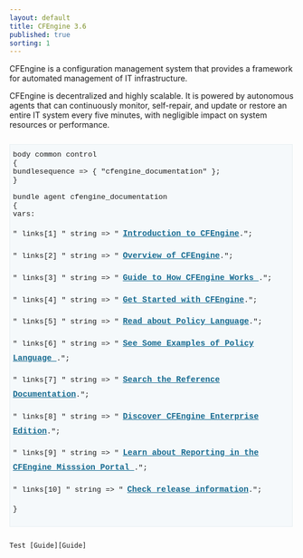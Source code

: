 ```yaml
---
layout: default
title: CFEngine 3.6
published: true
sorting: 1
---
```


CFEngine is a configuration management system that provides a framework for automated management of IT infrastructure.

CFEngine is decentralized and highly scalable. It is powered by autonomous agents that can continuously monitor, self-repair, and update or restore an entire IT system every five minutes, with negligible impact on system resources or performance.

<div class="highlight" style="font-weight: normal;">
<div class="cf3" style="background: #f5f9fb; border: 1px solid #e8eff1; display: block; font-weight: normal; margin: 2em 0; overflow: auto; padding: 2% 2% 2% 1%; width: 96%;font-family: Liberation Mono,Consolas,monospace;font-size: small;">
<span style="font-weight: normal;" class="k">body common control<span style="font-weight: normal;" class="k"> <br/>   
<span style="font-weight: normal;" class="p">{</span><br/>    
<span style="font-weight: normal;" class="kr">bundlesequence <span style="font-weight: normal;" class="o">=&gt;</span> <span style="font-weight: normal;" class="p">{</span> <span style="font-weight: normal;" class="s">"cfengine_documentation"</span> }<span style="font-weight: normal;" class="p">;</span><br/>    
<span style="font-weight: normal;" class="p">}</span><br/>  
<br/>    
<span style="font-weight: normal;" class="k">bundle agent<span style="font-weight: normal;" class="k"> <span style="font-weight: normal;" class="nf">cfengine_documentation</span><br/>     
<span style="font-weight: normal;" class="p">{</span><br/>     
<span style="font-weight: normal;" class="kr">vars: </span><br/>   
<br/>  
   <span style="font-weight: normal;" class="p">"</span>
 <span style="font-weight: normal;" class="nv">links[1]</span>
 <span style="font-weight: normal;" class="p">"</span>   <span style="font-weight: normal;" class="kt">string </span>
 <span style="font-weight: normal;" class="o">=&gt; </span>
 <span style="font-weight: normal;" class="s" style="font-weight: normal;">"<a style="font-weight:bolder; color: #156a90; text-decoration:underline;font-size: 1.1em;line-height: 1.8; padding-left: 0.5em;" href="overview-introduction.html">Introduction to CFEngine</a>.";</span> <br/>
 
  <span style="font-weight: normal;" class="p">"</span>
 <span style="font-weight: normal;" class="nv">links[2]</span>
 <span style="font-weight: normal;" class="p">"</span>   <span style="font-weight: normal;" class="kt">string </span>
 <span style="font-weight: normal;" class="o">=&gt; </span>
 <span style="font-weight: normal;" class="s" style="font-weight: normal;">"<a style="font-weight:bolder; color: #156a90; text-decoration:underline;font-size: 1.1em;line-height: 1.8; padding-left: 0.5em;" href="overview.html">Overview of CFEngine</a>.";</span> <br/>
 
  <span style="font-weight: normal;" class="p">"</span>
 <span style="font-weight: normal;" class="nv">links[3]</span>
 <span style="font-weight: normal;" class="p">"</span>   <span style="font-weight: normal;" class="kt">string </span>
 <span style="font-weight: normal;" class="o">=&gt; </span>
 <span style="font-weight: normal;" class="s" style="font-weight: normal;">"<a style="font-weight:bolder; color: #156a90; text-decoration:underline;font-size: 1.1em;line-height: 1.8; padding-left: 0.5em;" href="guide.html">Guide to How CFEngine Works </a>.";</span> <br/>
 
  <span style="font-weight: normal;" class="p">"</span>
 <span style="font-weight: normal;" class="nv">links[4]</span>
 <span style="font-weight: normal;" class="p">"</span>   <span style="font-weight: normal;" class="kt">string </span>
 <span style="font-weight: normal;" class="o">=&gt; </span>
 <span style="font-weight: normal;" class="s" style="font-weight: normal;">"<a style="font-weight:bolder; color: #156a90; text-decoration:underline;font-size: 1.1em;line-height: 1.8; padding-left: 0.5em;" href="getting-started.html">Get Started with CFEngine</a>.";</span> <br/>
 
  <span style="font-weight: normal;" class="p">"</span>
 <span style="font-weight: normal;" class="nv">links[5]</span>
 <span style="font-weight: normal;" class="p">"</span>   <span style="font-weight: normal;" class="kt">string </span>
 <span style="font-weight: normal;" class="o">=&gt; </span>
 <span style="font-weight: normal;" class="s" style="font-weight: normal;">"<a style="font-weight:bolder; color: #156a90; text-decoration:underline;font-size: 1.1em;line-height: 1.8; padding-left: 0.5em;" href="guide-writing-policy-and-promises.html">Read about Policy Language</a>.";</span> <br/>
 
  <span style="font-weight: normal;" class="p">"</span>
 <span style="font-weight: normal;" class="nv">links[6]</span>
 <span style="font-weight: normal;" class="p">"</span>   <span style="font-weight: normal;" class="kt">string </span>
 <span style="font-weight: normal;" class="o">=&gt; </span>
 <span style="font-weight: normal;" class="s" style="font-weight: normal;">"<a style="font-weight:bolder; color: #156a90; text-decoration:underline;font-size: 1.1em;line-height: 1.8; padding-left: 0.5em;" href="examples.html">See Some Examples of Policy Language </a>.";</span> <br/>
 
  <span style="font-weight: normal;" class="p">"</span>
 <span style="font-weight: normal;" class="nv">links[7]</span>
 <span style="font-weight: normal;" class="p">"</span>   <span style="font-weight: normal;" class="kt">string </span>
 <span style="font-weight: normal;" class="o">=&gt; </span>
 <span style="font-weight: normal;" class="s" style="font-weight: normal;">"<a style="font-weight:bolder; color: #156a90; text-decoration:underline;font-size: 1.1em;line-height: 1.8; padding-left: 0.5em;" href="reference.html">Search the Reference Documentation</a>.";</span> <br/>
 
  <span style="font-weight: normal;" class="p">"</span>
 <span style="font-weight: normal;" class="nv">links[8]</span>
 <span style="font-weight: normal;" class="p">"</span>   <span style="font-weight: normal;" class="kt">string </span>
 <span style="font-weight: normal;" class="o">=&gt; </span>
 <span style="font-weight: normal;" class="s" style="font-weight: normal;">"<a style="font-weight:bolder; color: #156a90; text-decoration:underline;font-size: 1.1em;line-height: 1.8; padding-left: 0.5em;" href="overview-system-overview-enterprise-overview.html">Discover CFEngine Enterprise Edition</a>.";</span> <br/>
 
  <span style="font-weight: normal;" class="p">"</span>
 <span style="font-weight: normal;" class="nv">links[9]</span>
 <span style="font-weight: normal;" class="p">"</span>   <span style="font-weight: normal;" class="kt">string </span>
 <span style="font-weight: normal;" class="o">=&gt; </span>
 <span style="font-weight: normal;" class="s" style="font-weight: normal;">"<a style="font-weight:bolder; color: #156a90; text-decoration:underline;font-size: 1.1em;line-height: 1.8; padding-left: 0.5em;" href="overview-system-overview-enterprise-overview-enterprise-mission-portal-overview-mission-portal-reports.html">Learn about Reporting in the CFEngine Misssion Portal </a>.";</span> <br/>
 
  <span style="font-weight: normal;" class="p">"</span>
 <span style="font-weight: normal;" class="nv">links[10]</span>
 <span style="font-weight: normal;" class="p">"</span>   <span style="font-weight: normal;" class="kt">string </span>
 <span style="font-weight: normal;" class="o">=&gt; </span>
 <span style="font-weight: normal;" class="s" style="font-weight: normal;">"<a style="font-weight:bolder; color: #156a90; text-decoration:underline;font-size: 1.1em;line-height: 1.8; padding-left: 0.5em;" href="overview-learning-resources-latest-release.html">Check release information</a>.";</span> <br/>
   
<span style="font-weight: normal;" class="p">}</span> <br/>    
</div>
</div>

```nocode
Test [Guide][Guide]
```


















